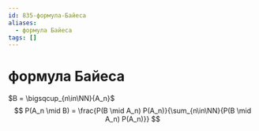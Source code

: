 ```yaml
---
id: 835-формула-Байеса
aliases:
  - формула Байеса
tags: []
---
```


# формула Байеса
$B = \bigsqcup_{n\in\NN}{A_n}$
$$
P(A_n \mid B) = \frac{P(B \mid A_n) P(A_n)}{\sum_{n\in\NN}{P(B \mid A_n) P(A_n)}}
$$
